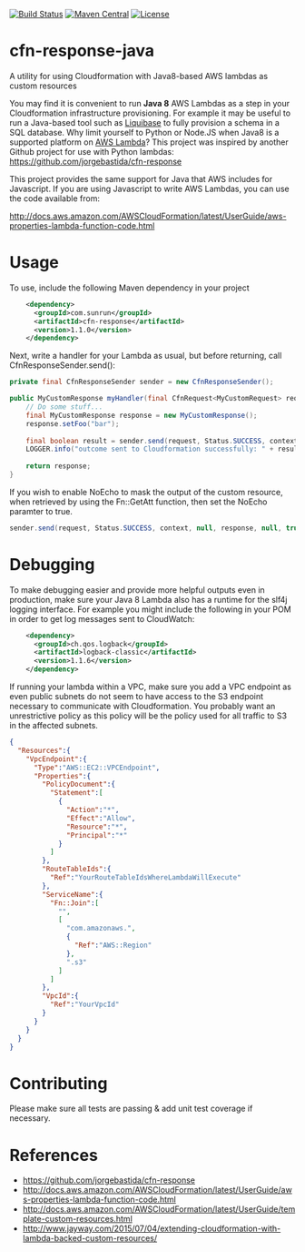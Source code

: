 [![Build Status](https://travis-ci.org/SunRun/cfn-response-java.svg?branch=master)](https://travis-ci.org/SunRun/cfn-response-java)
[![Maven Central](https://maven-badges.herokuapp.com/maven-central/com.sunrun/cfn-response/badge.svg)](https://maven-badges.herokuapp.com/maven-central/com.sunrun/cfn-response)
[![License](https://img.shields.io/github/license/SunRun/cfn-response-java.svg)](LICENSE)
# cfn-response-java
A utility for using Cloudformation with Java8-based AWS lambdas as custom resources

You may find it is convenient to run **Java 8** AWS Lambdas as a step in your Cloudformation infrastructure provisioning. For example it may be useful to run a Java-based tool such as [Liquibase](http://www.liquibase.org/) to fully provision a schema in a SQL database. Why limit yourself to Python or Node.JS when Java8 is a supported platform on [AWS Lambda](https://aws.amazon.com/lambda/)? 
This project was inspired by another Github project for use with Python lambdas: https://github.com/jorgebastida/cfn-response

This project provides the same support for Java that AWS includes for Javascript. If you are using Javascript to write AWS Lambdas, you can use the code available from:

http://docs.aws.amazon.com/AWSCloudFormation/latest/UserGuide/aws-properties-lambda-function-code.html

# Usage

To use, include the following Maven dependency in your project
```xml
    <dependency>
      <groupId>com.sunrun</groupId>
      <artifactId>cfn-response</artifactId>
      <version>1.1.0</version>
    </dependency>
```

Next, write a handler for your Lambda as usual, but before returning, call CfnResponseSender.send(): 
```java
private final CfnResponseSender sender = new CfnResponseSender();

public MyCustomResponse myHandler(final CfnRequest<MyCustomRequest> request, final Context context) {
    // Do some stuff...
    final MyCustomResponse response = new MyCustomResponse();
    response.setFoo("bar");
    
    final boolean result = sender.send(request, Status.SUCCESS, context, null, response, null);
    LOGGER.info("outcome sent to Cloudformation successfully: " + result);
    
    return response;
}
```

If you wish to enable NoEcho to mask the output of the custom resource, when retrieved by using the Fn::GetAtt function, then set the NoEcho paramter to true.
```java
sender.send(request, Status.SUCCESS, context, null, response, null, true);
```

# Debugging

To make debugging easier and provide more helpful outputs even in production, make sure your Java 8 Lambda also has a runtime for the slf4j logging interface. For example you might include the following in your POM in order to get log messages sent to CloudWatch:

```xml
    <dependency>
      <groupId>ch.qos.logback</groupId>
      <artifactId>logback-classic</artifactId>
      <version>1.1.6</version>
    </dependency>
```
If running your lambda within a VPC, make sure you add a VPC endpoint as even public subnets do not seem to have access to the S3 endpoint necessary to communicate with Cloudformation. You probably want an unrestrictive policy as this policy will be the policy used for all traffic to S3 in the affected subnets.  

```json
{
  "Resources":{
    "VpcEndpoint":{
      "Type":"AWS::EC2::VPCEndpoint",
      "Properties":{
        "PolicyDocument":{
          "Statement":[
            {
              "Action":"*",
              "Effect":"Allow",
              "Resource":"*",
              "Principal":"*"
            }
          ]
        },
        "RouteTableIds":{
          "Ref":"YourRouteTableIdsWhereLambdaWillExecute"
        },
        "ServiceName":{
          "Fn::Join":[
            "",
            [
              "com.amazonaws.",
              {
                "Ref":"AWS::Region"
              },
              ".s3"
            ]
          ]
        },
        "VpcId":{
          "Ref":"YourVpcId"
        }
      }
    }
  }
}
```

# Contributing

Please make sure all tests are passing & add unit test coverage if necessary.

# References 
- https://github.com/jorgebastida/cfn-response
- http://docs.aws.amazon.com/AWSCloudFormation/latest/UserGuide/aws-properties-lambda-function-code.html
- http://docs.aws.amazon.com/AWSCloudFormation/latest/UserGuide/template-custom-resources.html
- http://www.jayway.com/2015/07/04/extending-cloudformation-with-lambda-backed-custom-resources/
